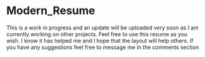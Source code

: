 # Modern_Resume
This is a work in progress and an update will be uploaded very soon as I am currently working on other projects.
Feel free to use this resume as you wish. I know it has helped me and I hope that the layout will help others. If you have any suggestions feel free to message me in the comments section
